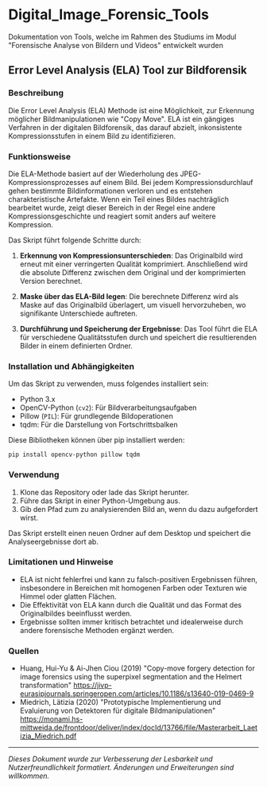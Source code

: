 # Digital_Image_Forensic_Tools
Dokumentation von Tools, welche im Rahmen des Studiums im Modul "Forensische Analyse von Bildern und Videos" entwickelt wurden

## Error Level Analysis (ELA) Tool zur Bildforensik

### Beschreibung
Die Error Level Analysis (ELA) Methode ist eine Möglichkeit, zur Erkennung möglicher Bildmanipulationen wie "Copy Move". ELA ist ein gängiges Verfahren in der digitalen Bildforensik, das darauf abzielt, inkonsistente Kompressionsstufen in einem Bild zu identifizieren.

### Funktionsweise
Die ELA-Methode basiert auf der Wiederholung des JPEG-Kompressionsprozesses auf einem Bild. Bei jedem Kompressionsdurchlauf gehen bestimmte Bildinformationen verloren und es entstehen charakteristische Artefakte. Wenn ein Teil eines Bildes nachträglich bearbeitet wurde, zeigt dieser Bereich in der Regel eine andere Kompressionsgeschichte und reagiert somit anders auf weitere Kompression.

Das Skript führt folgende Schritte durch:
1. **Erkennung von Kompressionsunterschieden**: Das Originalbild wird erneut mit einer verringerten Qualität komprimiert. Anschließend wird die absolute Differenz zwischen dem Original und der komprimierten Version berechnet.

2. **Maske über das ELA-Bild legen**: Die berechnete Differenz wird als Maske auf das Originalbild überlagert, um visuell hervorzuheben, wo signifikante Unterschiede auftreten.

3. **Durchführung und Speicherung der Ergebnisse**: Das Tool führt die ELA für verschiedene Qualitätsstufen durch und speichert die resultierenden Bilder in einem definierten Ordner.

### Installation und Abhängigkeiten
Um das Skript zu verwenden, muss folgendes installiert sein:
- Python 3.x
- OpenCV-Python (`cv2`): Für Bildverarbeitungsaufgaben
- Pillow (`PIL`): Für grundlegende Bildoperationen
- tqdm: Für die Darstellung von Fortschrittsbalken

Diese Bibliotheken können über pip installiert werden:
```
pip install opencv-python pillow tqdm
```

### Verwendung
1. Klone das Repository oder lade das Skript herunter.
2. Führe das Skript in einer Python-Umgebung aus.
3. Gib den Pfad zum zu analysierenden Bild an, wenn du dazu aufgefordert wirst.

Das Skript erstellt einen neuen Ordner auf dem Desktop und speichert die Analyseergebnisse dort ab.

### Limitationen und Hinweise
- ELA ist nicht fehlerfrei und kann zu falsch-positiven Ergebnissen führen, insbesondere in Bereichen mit homogenen Farben oder Texturen wie Himmel oder glatten Flächen.
- Die Effektivität von ELA kann durch die Qualität und das Format des Originalbildes beeinflusst werden.
- Ergebnisse sollten immer kritisch betrachtet und idealerweise durch andere forensische Methoden ergänzt werden.

### Quellen
- Huang, Hui-Yu & Ai-Jhen Ciou (2019) "Copy-move forgery detection for image forensics using the superpixel segmentation and the Helmert transformation"
  https://jivp-eurasipjournals.springeropen.com/articles/10.1186/s13640-019-0469-9
- Miedrich, Lätizia (2020) "Prototypische Implementierung und Evaluierung von Detektoren für digitale Bildmanipulationen"
  https://monami.hs-mittweida.de/frontdoor/deliver/index/docId/13766/file/Masterarbeit_Laetizia_Miedrich.pdf

  

---

*Dieses Dokument wurde zur Verbesserung der Lesbarkeit und Nutzerfreundlichkeit formatiert. Änderungen und Erweiterungen sind willkommen.*

